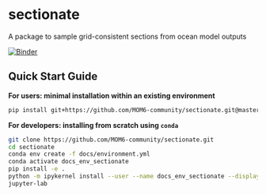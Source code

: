 # sectionate
A package to sample grid-consistent sections from ocean model outputs

[![Binder](https://mybinder.org/badge_logo.svg)](https://mybinder.org/v2/gh/raphaeldussin/sectionate/master)

Quick Start Guide
-----------------

**For users: minimal installation within an existing environment**
```bash
pip install git+https://github.com/MOM6-community/sectionate.git@master
```

**For developers: installing from scratch using `conda`**
```bash
git clone https://github.com/MOM6-community/sectionate.git
cd sectionate
conda env create -f docs/environment.yml
conda activate docs_env_sectionate
pip install -e .
python -m ipykernel install --user --name docs_env_sectionate --display-name "docs_env_sectionate"
jupyter-lab
```
